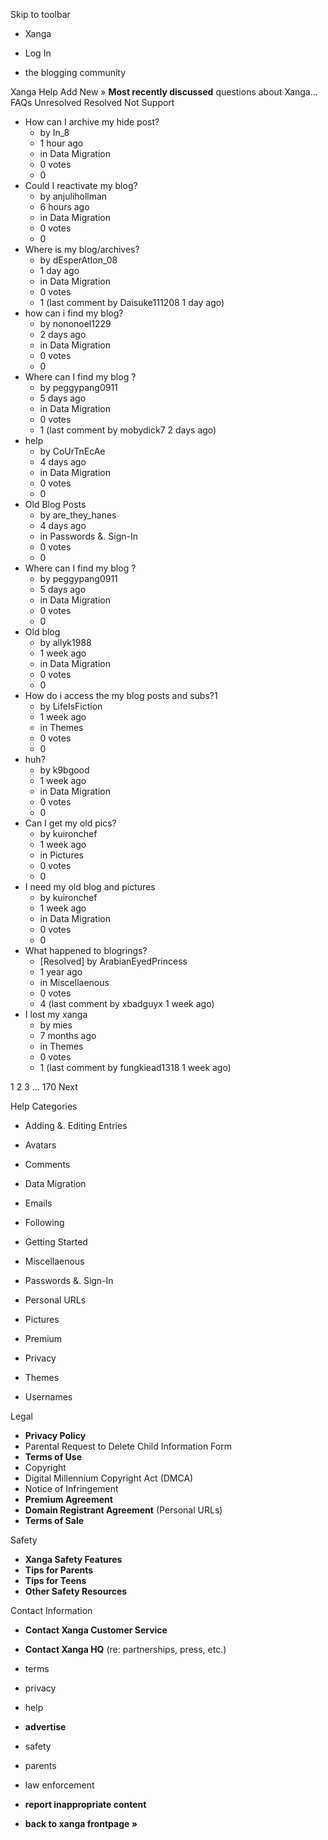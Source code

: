 Skip to toolbar

*   Xanga

*   Log In

*   the blogging community

Xanga Help Add New » **Most recently discussed** questions about Xanga… FAQs Unresolved Resolved Not Support

*   How can I archive my hide post?
    *   by In\_8
    *   1 hour ago
    *   in Data Migration
    *   0 votes
    *   0
*   Could I reactivate my blog?
    *   by anjulihollman
    *   6 hours ago
    *   in Data Migration
    *   0 votes
    *   0
*   Where is my blog/archives?
    *   by dEsperAtIon\_08
    *   1 day ago
    *   in Data Migration
    *   0 votes
    *   1 (last comment by Daisuke111208 1 day ago)
*   how can i find my blog?
    *   by nononoel1229
    *   2 days ago
    *   in Data Migration
    *   0 votes
    *   0
*   Where can I find my blog ?
    *   by peggypang0911
    *   5 days ago
    *   in Data Migration
    *   0 votes
    *   1 (last comment by mobydick7 2 days ago)
*   help
    *   by CoUrTnEcAe
    *   4 days ago
    *   in Data Migration
    *   0 votes
    *   0
*   Old Blog Posts
    *   by are\_they\_hanes
    *   4 days ago
    *   in Passwords &. Sign-In
    *   0 votes
    *   0
*   Where can I find my blog ?
    *   by peggypang0911
    *   5 days ago
    *   in Data Migration
    *   0 votes
    *   0
*   Old blog
    *   by allyk1988
    *   1 week ago
    *   in Data Migration
    *   0 votes
    *   0
*   How do i access the my blog posts and subs?1
    *   by LifeIsFiction
    *   1 week ago
    *   in Themes
    *   0 votes
    *   0
*   huh?
    *   by k9bgood
    *   1 week ago
    *   in Data Migration
    *   0 votes
    *   0
*   Can I get my old pics?
    *   by kuironchef
    *   1 week ago
    *   in Pictures
    *   0 votes
    *   0
*   I need my old blog and pictures
    *   by kuironchef
    *   1 week ago
    *   in Data Migration
    *   0 votes
    *   0
*   What happened to blogrings?
    *   \[Resolved\] by ArabianEyedPrincess
    *   1 year ago
    *   in Miscellaenous
    *   0 votes
    *   4 (last comment by xbadguyx 1 week ago)
*   I lost my xanga
    *   by mies
    *   7 months ago
    *   in Themes
    *   0 votes
    *   1 (last comment by fungkiead1318 1 week ago)

1 2 3 ... 170 Next

Help Categories

*   Adding &. Editing Entries
*   Avatars
*   Comments
*   Data Migration
*   Emails
*   Following
*   Getting Started
*   Miscellaenous

*   Passwords &. Sign-In
*   Personal URLs
*   Pictures
*   Premium
*   Privacy
*   Themes
*   Usernames

Legal

*   **Privacy Policy**
*   Parental Request to Delete Child Information Form
*   **Terms of Use**
*   Copyright
*   Digital Millennium Copyright Act (DMCA)
*   Notice of Infringement
*   **Premium Agreement**
*   **Domain Registrant Agreement** (Personal URLs)
*   **Terms of Sale**

Safety

*   **Xanga Safety Features**
*   **Tips for Parents**
*   **Tips for Teens**
*   **Other Safety Resources**

Contact Information

*   **Contact Xanga Customer Service**
*   **Contact Xanga HQ** (re: partnerships, press, etc.)

*   terms
*   privacy
*   help
*   **advertise**

*   safety
*   parents
*   law enforcement
*   **report inappropriate content**

*   **back to xanga frontpage »**